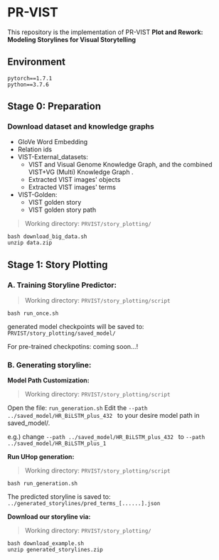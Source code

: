 # PR-VIST
This repository is the implementation of PR-VIST
**Plot and Rework: Modeling Storylines for Visual Storytelling**

## Environment
```
pytorch==1.7.1
python==3.7.6
```

## Stage 0: Preparation
### Download dataset and knowledge graphs
* GloVe Word Embedding
* Relation ids
* VIST-External_datasets: 
  * VIST and Visual Genome Knowledge Graph, and the combined VIST+VG (Multi) Knowledge Graph .
  * Extracted VIST images' objects
  * Extracted VIST images' terms
* VIST-Golden:
  * VIST golden story
  * VIST golden story path

> Working directory: `PRVIST/story_plotting/`
```bash=
bash download_big_data.sh
unzip data.zip
```
## Stage 1: Story Plotting
### A. Training Storyline Predictor: 
> Working directory: `PRVIST/story_plotting/script`
```bash=
bash run_once.sh
```
generated model checkpoints will be saved to: `PRVIST/story_plotting/saved_model/`

For pre-trained checkpotins: coming soon...!

### B. Generating storyline:
**Model Path Customization:**
> Working directory: `PRVIST/story_plotting/script`

Open the file: `run_generation.sh`
Edit the `--path ../saved_model/HR_BiLSTM_plus_432 ` to your desire model path in saved_model/. 

e.g.) change `--path ../saved_model/HR_BiLSTM_plus_432 ` to `--path  ../saved_model/HR_BiLSTM_plus_1`

**Run UHop generation:**
> Working directory: `PRVIST/story_plotting/script`
```bash=
bash run_generation.sh
```

The predicted storyline is saved to: `../generated_storylines/pred_terms_[......].json`

**Download our storyline via:**
> Working directory: `PRVIST/story_plotting/`
```bash=
bash download_example.sh
unzip generated_storylines.zip
```
